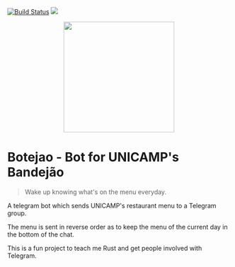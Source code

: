 [![Build Status](https://travis-ci.com/tiberiusferreira/botejao.svg?branch=master)](https://travis-ci.com/tiberiusferreira/botejao)
[![](https://img.shields.io/badge/telegram%20channel-t.me/botejao_unicamp-blueviolet)](https://t.me/botejao_unicamp)


<div align="center">
  <img src="https://via.placeholder.com/150" width="250"/>
</div>

# Botejao - Bot for UNICAMP's Bandejão 
> Wake up knowing what's on the menu everyday.

A telegram bot which sends UNICAMP's restaurant menu to a Telegram group.

The menu is sent in reverse order as to keep the menu of the current day in the bottom of the chat.

This is a fun project to teach me Rust and get people involved with Telegram. 

